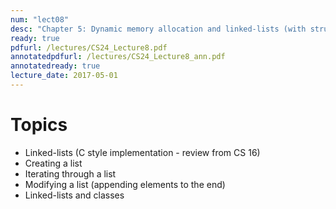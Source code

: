 ```yaml
---
num: "lect08"
desc: "Chapter 5: Dynamic memory allocation and linked-lists (with structs), intro to lab04 "
ready: true
pdfurl: /lectures/CS24_Lecture8.pdf
annotatedpdfurl: /lectures/CS24_Lecture8_ann.pdf
annotatedready: true
lecture_date: 2017-05-01 
---
```


# Topics

* Linked-lists (C style implementation - review from CS 16)
* Creating a list
* Iterating through a list 
* Modifying a list (appending elements to the end)
* Linked-lists and classes
